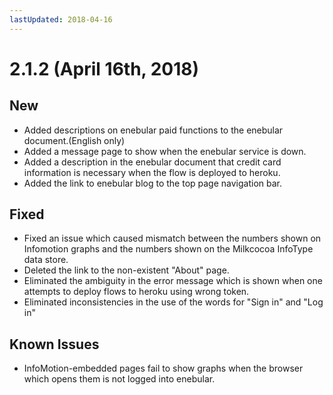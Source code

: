 ```yaml
---
lastUpdated: 2018-04-16
---
```


# 2.1.2 (April 16th, 2018)

## New

- Added descriptions on enebular paid functions to the enebular document.(English only)
- Added a message page to show when the enebular service is down.
- Added a description in the enebular document that credit card information is necessary when the flow is deployed to heroku.
- Added the link to enebular blog to the top page navigation bar. 

## Fixed

- Fixed an issue which caused mismatch between the numbers shown on Infomotion graphs and the numbers shown on the Milkcocoa InfoType data store.
- Deleted the link to the non-existent "About" page.
- Eliminated the ambiguity in the error message which is shown when one attempts to deploy flows to heroku using wrong token.
- Eliminated inconsistencies in the use of the words for "Sign in" and "Log in"

## Known Issues

- InfoMotion-embedded pages fail to show graphs when the browser which opens them is not logged into enebular.

